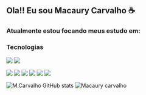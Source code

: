 ## Ola!! Eu sou Macaury Carvalho ☕

### Atualmente estou focando meus estudo em: 


### Tecnologias 

![](https://img.shields.io/badge/LinkedIn-0077B5?style=for-the-badge&logo=linkedin&logoColor=white)
![](https://img.shields.io/badge/GitHub-100000?style=for-the-badge&logo=github&logoColor=white)

![](https://img.shields.io/badge/CSS3-1572B6?style=for-the-badge&logo=css3&logoColor=white) 
![](https://img.shields.io/badge/HTML5-E34F26?style=for-the-badge&logo=html5&logoColor=white)
![](https://img.shields.io/badge/Bootstrap-563D7C?style=for-the-badge&logo=bootstrap&logoColor=white)
![](https://img.shields.io/badge/Java-ED8B00?style=for-the-badge&logo=java&logoColor=white)
![](https://img.shields.io/badge/JavaScript-F7DF1E?style=for-the-badge&logo=javascript&logoColor=black)
![](https://img.shields.io/badge/React-20232A?style=for-the-badge&logo=react&logoColor=61DAFB)


![M.Carvalho GitHub stats](https://github-readme-stats.vercel.app/api?username=macaury&show_icons=true&theme=dracula) ![Macaury carvalho](https://github-readme-stats.vercel.app/api/top-langs/?username=macaury&layout=compact&langs_count=7&theme=dracula)
